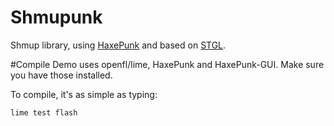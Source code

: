 Shmupunk
========

Shmup library, using [HaxePunk](https://github.com/HaxePunk/HaxePunk) and based on [STGL](https://github.com/abagames/stgldemo).

#Compile
Demo uses openfl/lime, HaxePunk and HaxePunk-GUI. Make sure you have those installed.

To compile, it's as simple as typing:
```
lime test flash
```